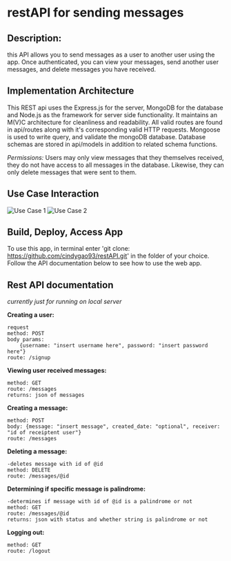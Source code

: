 # restAPI for sending messages

## Description:
this API allows you to send messages as a user to another user using the app. Once authenticated, you can view your messages, send another user messages, and delete messages you have received.

## Implementation Architecture
This REST api uses the Express.js for the server, MongoDB for the database and Node.js as the framework for server side functionality. It maintains an M(V)C architecture for cleanliness and readability. All valid routes are found in api/routes along with it's corresponding valid HTTP requests. Mongoose is used to write query, and validate the mongoDB database. Database schemas are stored in api/models in addition to related schema functions. 

*Permissions:* Users may only view messages that they themselves received, they do not have access to all messages in the database. Likewise, they can only delete messages that were sent to them.


## Use Case Interaction
![Use Case 1](https://github.com/cindygao93/restAPI.git/seq1.png)
![Use Case 2](https://github.com/cindygao93/restAPI.git/seq2.png)


## Build, Deploy, Access App

To use this app, in terminal enter 'git clone: https://github.com/cindygao93/restAPI.git' in the folder of your choice. Follow the API documentation below to see how to use the web app.

## Rest API documentation
_currently just for running on local server_

**Creating a user:**
```
request 
method: POST
body params: 
    {username: "insert username here", password: "insert password here"}
route: /signup
```

**Viewing user received messages:**
```
method: GET
route: /messages
returns: json of messages
```

**Creating a message:**
```
method: POST
body: {message: "insert message", created_date: "optional", receiver: "id of receiptent user"}
route: /messages
```

**Deleting a message:**
```
-deletes message with id of @id
method: DELETE
route: /messages/@id
```

**Determining if specific message is palindrome:**
```
-determines if message with id of @id is a palindrome or not
method: GET
route: /messages/@id
returns: json with status and whether string is palindrome or not
```

**Logging out:**
```
method: GET
route: /logout
```



